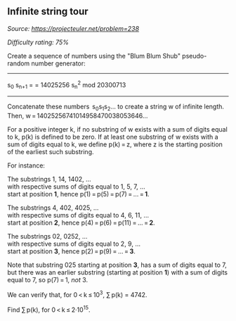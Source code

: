 Infinite string tour
--------------------

*Source: https://projecteuler.net/problem=238*


*Difficulty rating: 75%*

Create a sequence of numbers using the "Blum Blum Shub" pseudo-random
number generator:

  ------------------------ ------------------------ ------------------------
  s<sub>0</sub>                     s<sub>n+1</sub>
  =                        =
  14025256                 s<sub>n</sub><sup>2</sup> mod 20300713
  ------------------------ ------------------------ ------------------------

Concatenate these numbers  s<sub>0</sub>s<sub>1</sub>s<sub>2</sub>… to create a string w of
infinite length.\
 Then, w = 14025256741014958470038053646…

For a positive integer k, if no substring of w exists with a sum of
digits equal to k, p(k) is defined to be zero. If at least one substring
of w exists with a sum of digits equal to k, we define p(k) = z, where z
is the starting position of the earliest such substring.

For instance:

The substrings 1, 14, 1402, …\
 with respective sums of digits equal to 1, 5, 7, …\
 start at position **1**, hence p(1) = p(5) = p(7) = … = **1**.

The substrings 4, 402, 4025, …\
 with respective sums of digits equal to 4, 6, 11, …\
 start at position **2**, hence p(4) = p(6) = p(11) = … = **2**.

The substrings 02, 0252, …\
 with respective sums of digits equal to 2, 9, …\
 start at position **3**, hence p(2) = p(9) = … = **3**.

Note that substring 025 starting at position **3**, has a sum of digits
equal to 7, but there was an earlier substring (starting at position
**1**) with a sum of digits equal to 7, so p(7) = 1, *not* 3.

We can verify that, for 0 \< k ≤ 10<sup>3</sup>, ∑ p(k) = 4742.

Find ∑ p(k), for 0 \< k ≤ 2·10<sup>15</sup>.
